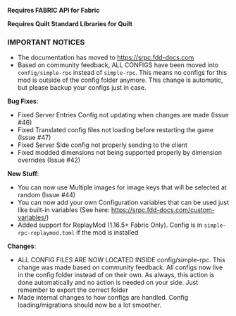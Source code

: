 **Requires FABRIC API for Fabric**

**Requires Quilt Standard Libraries for Quilt**

### IMPORTANT NOTICES

* The documentation has moved to https://srpc.fdd-docs.com
* Based on community feedback, ALL CONFIGS have been moved into `config/simple-rpc` instead of `simple-rpc`. This means no configs for this mod is outside of the config folder anymore. This change is automatic, but please backup your configs just in case.

**Bug Fixes**:

* Fixed Server Entries Config not updating when changes are made (Issue #46)
* Fixed Translated config files not loading before restarting the game (Issue #47)
* Fixed Server Side config not properly sending to the client
* Fixed modded dimensions not being supported properly by dimension overrides (Issue #42)

**New Stuff**:

* You can now use Multiple images for image keys that will be selected at random (Issue #44)
* You can now add your own Configuration variables that can be used just like built-in variables (See here: https://srpc.fdd-docs.com/custom-variables/)
* Added support for ReplayMod (1.16.5+ Fabric Only). Config is in `simple-rpc-replaymod.toml` if the mod is installed

**Changes**:

* ALL CONFIG FILES ARE NOW LOCATED INSIDE config/simple-rpc. This change was made based on community feedback. All configs now live in the config folder instead of on their own. As always, this action is done automatically and no action is needed on your side. Just remember to export the correct folder
* Made internal changes to how configs are handled. Config loading/migrations should now be a lot smoother.
